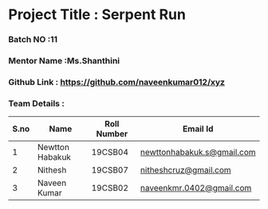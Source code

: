 # Project Title : Serpent Run
### Batch NO :11
### Mentor Name :Ms.Shanthini
### Github Link : https://github.com/naveenkumar012/xyz
### Team Details :
| S.no  | Name  | Roll Number  | Email Id  |
|-------|-------|--------------|-----------|
| 1  |Newtton Habakuk |19CSB04 |newttonhabakuk.s@gmail.com|   
|  2 |Nithesh   |19CSB07   |nitheshcruz@gmail.com   |
| 3  |Naveen Kumar   |19CSB02   |naveenkmr.0402@gmail.com   |